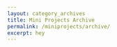 ```yaml
---
layout: category_archives
title: Mini Projects Archive
permalink: /miniprojects/archive/
excerpt: hey
---
```

